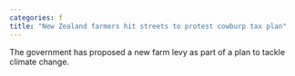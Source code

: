 ```yaml
---
categories: f
title: "New Zealand farmers hit streets to protest cowburp tax plan"
---
```

The government has proposed a new farm levy as part of a plan to tackle climate change.